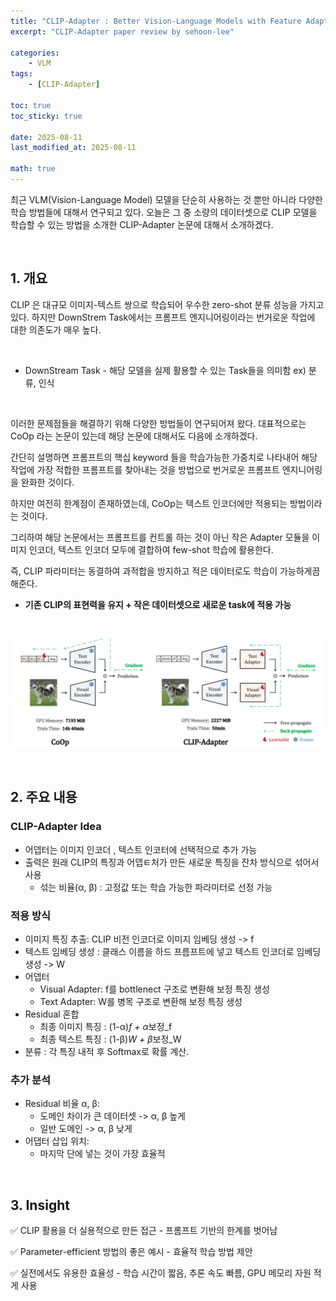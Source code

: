 ```yaml
---
title: "CLIP-Adapter : Better Vision-Language Models with Feature Adapters"
excerpt: "CLIP-Adapter paper review by sehoon-lee"

categories:
    - VLM
tags:
    - [CLIP-Adapter]

toc: true
toc_sticky: true

date: 2025-08-11
last_modified_at: 2025-08-11

math: true
---
```


최근 VLM(Vision-Language Model) 모델을 단순히 사용하는 것 뿐만 아니라 다양한 학습 방법들에 대해서 연구되고 있다. 오늘은 그 중 소량의 데이터셋으로 CLIP 모델을 학습할 수 있는 방법을 소개한 CLIP-Adapter 논문에 대해서 소개하겠다.

<br>

## 1. 개요

CLIP 은 대규모 이미지-텍스트 쌍으로 학습되어 우수한 zero-shot 분류 성능을 가지고 있다. 하지만 DownStrem Task에서는 프롬프트 엔지니어링이라는 번거로운 작업에 대한 의존도가 매우 높다.

<br>

* DownStream Task - 해당 모델을 실제 활용할 수 있는 Task들을 의미함 ex) 분류, 인식

<br>

이러한 문제점들을 해결하기 위해 다양한 방법들이 연구되어져 왔다. 대표적으로는 CoOp 라는 논문이 있는데 해당 논문에 대해서도 다음에 소개하겠다.

간단히 설명하면 프롬프트의 핵십 keyword 들을 학습가능한 가중치로 나타내어 해당 작업에 가장 적합한 프롬프트를 찾아내는 것을 방법으로 번거로운 프롬프트 엔지니어링을 완화한 것이다.

하지만 여전히 한계점이 존재하였는데, CoOp는 텍스트 인코더에만 적용되는 방법이라는 것이다.

그리하여 해당 논문에서는 프롬프트를 컨트롤 하는 것이 아닌 작은 Adapter 모듈을 이미지 인코더, 텍스트 인코더 모두에 결합하여 few-shot 학습에 활용한다.

즉, CLIP 파라미터는 동결하여 과적합을 방지하고 적은 데이터로도 학습이 가능하게끔 해준다.

* **기존 CLIP의 표현력을 유지 + 작은 데이터셋으로 새로운 task에 적용 가능**

<br>

![img_file](/assets/img/post/clip_adapter/CLIP-Adapter_1.png)

<br>

## 2. 주요 내용

### CLIP-Adapter Idea

- 어뎁터는 이미지 인코더 , 텍스트 인코터에 선택적으로 추가 가능
- 출력은 원래 CLIP의 특징과 어뎁ㅌ처가 만든 새로운 특징을 잔차 방식으로 섞어서 사용
    - 섞는 비율(α, β) : 고정값 또는 학습 가능한 파라미터로 선정 가능

### 적용 방식

- 이미지 특징 추출: CLIP 비전 인코더로 이미지 임베딩 생성 -> f
- 텍스트 임베딩 생성 : 클래스 이름을 하드 프름프트에 넣고 텍스트 인코더로 임베딩 생성 -> W
- 어뎁터
    - Visual Adapter: f를 bottlenect 구조로 변환해 보정 특징 생성
    - Text Adapter: W를 병목 구조로 변환해 보정 특징 생성
- Residual 혼합
    - 최종 이미지 특징 : (1-α)*f + α*보정_f
    - 최종 텍스트 특징 : (1-β)*W + β*보정_W
- 분류 : 각 특징 내적 후 Softmax로 확률 계산.

### 추가 분석

- Residual 비율 α, β:
    - 도메인 차이가 큰 데이터셋 -> α, β 높게
    - 일반 도메인 -> α, β 낮게
- 어댑터 삽입 위치:
    - 마지막 단에 넣는 것이 가장 효율적


<br>

## 3. Insight
✅ CLIP 활용을 더 실용적으로 만든 접근
    - 프롬프트 기반의 한계를 벗어남 

✅ Parameter-efficient 방법의 좋은 예시
    - 효율적 학습 방법 제안

✅ 실전에서도 유용한 효율성
    - 학습 시간이 짧음, 추론 속도 빠름, GPU 메모리 자원 적게 사용